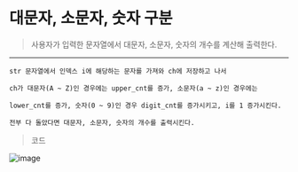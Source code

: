 # 대문자, 소문자, 숫자 구분

> 사용자가 입력한 문자열에서 대문자, 소문자, 숫자의 개수를 계산해 출력한다.

-----

    str 문자열에서 인덱스 i에 해당하는 문자를 가져와 ch에 저장하고 나서

    ch가 대문자(A ~ Z)인 경우에는 upper_cnt를 증가, 소문자(a ~ z)인 경우에는
    
    lower_cnt를 증가, 숫자(0 ~ 9)인 경우 digit_cnt를 증가시키고, i를 1 증가시킨다.

    전부 다 돌았다면 대문자, 소문자, 숫자의 개수를 출력시킨다.

> 코드
   
![image](https://github.com/user-attachments/assets/820c71ea-15b1-47c2-85cb-771e8ec94a03)
